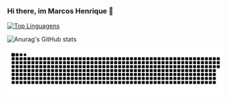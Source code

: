 ### Hi there, im Marcos Henrique 👋

[![Top Linguagens](https://github-readme-stats.vercel.app/api/top-langs/?username=MarcosHDev&layout=compact)](https://github.com/anuraghazra/github-readme-stats)

![Anurag's GitHub stats](https://github-readme-stats.vercel.app/api?username=MarcosHDev&show_icons=true&theme=radical&count_private=true)

![Snake animation](https://github.com/MarcosHDev/MarcosHDev/blob/output/github-contribution-grid-snake.svg)
